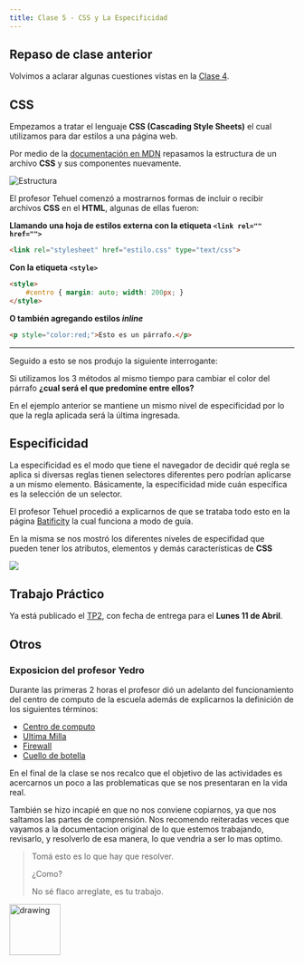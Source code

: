 ```yaml
---
title: Clase 5 - CSS y La Especificidad
---
```


## Repaso de clase anterior

Volvimos a aclarar algunas cuestiones vistas en la [Clase 4](/clases/2022-03-28).

## CSS

Empezamos a tratar el lenguaje **CSS (Cascading Style Sheets)**  el cual utilizamos para dar estilos a una página web.

Por medio de la [documentación en MDN](https://developer.mozilla.org/es/docs/Learn/Getting_started_with_the_web/CSS_basics) repasamos la estructura de un archivo  **CSS** y sus componentes nuevamente.

![Estructura](https://mdn.mozillademos.org/files/11925/csspartes.png "Estructura")

El profesor Tehuel comenzó a mostrarnos formas de incluir o recibir archivos **CSS** en el **HTML**, algunas de ellas fueron:

**Llamando una hoja de estilos externa con la etiqueta `<link rel="" href="">`**

```html
<link rel="stylesheet" href="estilo.css" type="text/css">
```

 **Con la etiqueta `<style>`**  

```html
<style>
	#centro { margin: auto; width: 200px; }
</style>
```

**O también agregando estilos *inline***

```html
<p style="color:red;">Esto es un párrafo.</p>
```

------------

Seguido a esto se nos produjo la siguiente interrogante:

Si utilizamos los 3 métodos al mismo tiempo para cambiar el color del párrafo **¿cual será el que predomine entre ellos?**

En el ejemplo anterior se mantiene un mismo nivel de especificidad por lo que la regla aplicada será la última ingresada.

## Especificidad

La especificidad es el modo que tiene el navegador de decidir qué regla se aplica si diversas reglas tienen selectores diferentes pero podrían aplicarse a un mismo elemento. Básicamente, la especificidad mide cuán específica es la selección de un selector.

El profesor Tehuel procedió a explicarnos de que se trataba todo esto en la página [Batificity](http://batificity.com/ "Batificity") la cual funciona a modo de guía.

En la misma se nos mostró los diferentes niveles de especifidad que pueden tener los atributos, elementos y demás características de **CSS**

![](https://imgur.com/auHfYtF.png)

## Trabajo Práctico

Ya está publicado el [TP2](/trabajos/tp2/), con fecha de entrega para el **Lunes 11 de Abril**.

## Otros

### Exposicion del profesor Yedro

Durante las primeras 2 horas el profesor dió un adelanto del funcionamiento del centro de computo de la escuela además de explicarnos la definición de los siguientes términos:
  - [Centro de computo](https://definicion.de/centro-de-computo/)
  - [Ultima Milla](https://www.iwinds.com.ar/ultima-milla#:~:text=La%20%C2%AB%C3%BAltima%20milla%C2%BB%20es%20definida,en%20cualquier%20lugar%20del%20pa%C3%ADs.)
  - [Firewall](https://es.wikipedia.org/wiki/Cortafuegos_(inform%C3%A1tica))
  - [Cuello de botella](https://es.wikipedia.org/wiki/Cuello_de_botella)

En el final de la clase se nos recalco que el objetivo de las actividades es acercarnos un poco a las problematicas que se nos presentaran en la vida real.

También se hizo incapié en que no nos conviene copiarnos, ya que nos saltamos las partes de comprensión. Nos recomendo reiteradas veces que vayamos a la documentacion original de lo que estemos trabajando, revisarlo, y resolverlo de esa manera, lo que vendria a ser lo mas optimo.

> Tomá esto es lo que hay que resolver.
>
> ¿Como?
>
> No sé flaco arreglate, es tu trabajo.

<img src="https://imgur.com/KGR0Jm2.png" alt="drawing" width="90" />
